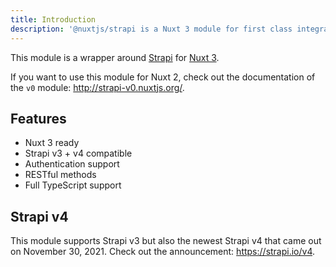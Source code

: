 ```yaml
---
title: Introduction
description: '@nuxtjs/strapi is a Nuxt 3 module for first class integration with Strapi.'
---
```


This module is a wrapper around [Strapi](https://strapi.io/) for [Nuxt 3](https://v3.nuxtjs.org).

If you want to use this module for Nuxt 2, check out the documentation of the `v0` module: http://strapi-v0.nuxtjs.org/.

## Features

- Nuxt 3 ready
- Strapi v3 + v4 compatible
- Authentication support
- RESTful methods
- Full TypeScript support

## Strapi v4

This module supports Strapi v3 but also the newest Strapi v4 that came out on November 30, 2021. Check out the announcement: https://strapi.io/v4.
